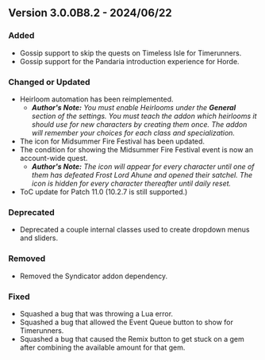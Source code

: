 ## Version 3.0.0B8.2 - 2024/06/22

### Added
- Gossip support to skip the quests on Timeless Isle for Timerunners.
- Gossip support for the Pandaria introduction experience for Horde.
### Changed or Updated
- Heirloom automation has been reimplemented.
  - _**Author's Note:** You must enable Heirlooms under the **General** section of the settings. You must teach the addon which heirlooms it should use for new characters by creating them once. The addon will remember your choices for each class and specialization._
- The icon for Midsummer Fire Festival has been updated.
- The condition for showing the Midsummer Fire Festival event is now an account-wide quest.
  - _**Author's Note:** The icon will appear for every character until one of them has defeated Frost Lord Ahune and opened their satchel. The icon is hidden for every character thereafter until daily reset._
- ToC update for Patch 11.0 (10.2.7 is still supported.)
### Deprecated
- Deprecated a couple internal classes used to create dropdown menus and sliders.
### Removed
- Removed the Syndicator addon dependency.
### Fixed
- Squashed a bug that was throwing a Lua error.
- Squashed a bug that allowed the Event Queue button to show for Timerunners.
- Squashed a bug that caused the Remix button to get stuck on a gem after combining the available amount for that gem.